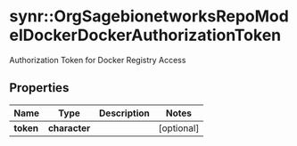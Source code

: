 # synr::OrgSagebionetworksRepoModelDockerDockerAuthorizationToken

Authorization Token for Docker Registry Access

## Properties
Name | Type | Description | Notes
------------ | ------------- | ------------- | -------------
**token** | **character** |  | [optional] 


